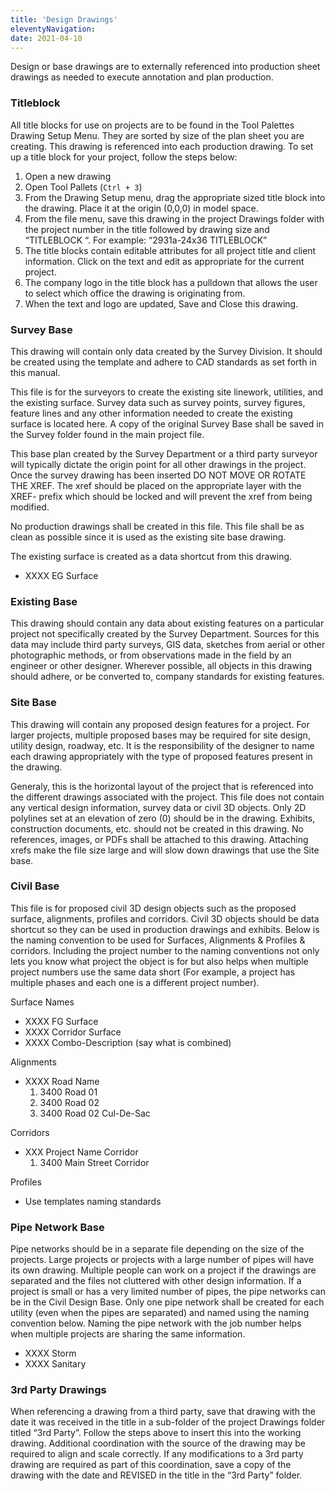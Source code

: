 ```yaml
---
title: 'Design Drawings'
eleventyNavigation:
date: 2021-04-10
---
```


Design or base drawings are to externally referenced into production sheet drawings as needed to execute annotation and plan production.

### Titleblock

All title blocks for use on projects are to be found in the Tool Palettes Drawing Setup Menu. They are sorted by size of the plan sheet you are creating. This drawing is referenced into each production drawing. To set up a title block for your project, follow the steps below:

1. Open a new drawing
2. Open Tool Pallets (`Ctrl + 3`)
3. From the Drawing Setup menu, drag the appropriate sized title block into the drawing. Place it at the origin (0,0,0) in model space.
4. From the file menu, save this drawing in the project Drawings folder with the project number in the title followed by drawing size and “TITLEBLOCK “. For example: “2931a-24x36 TITLEBLOCK”
5. The title blocks contain editable attributes for all project title and client information. Click on the text and edit as appropriate for the current project.
6. The company logo in the title block has a pulldown that allows the user to select which office the drawing is originating from.
7. When the text and logo are updated, Save and Close this drawing.

### Survey Base

This drawing will contain only data created by the Survey Division. It should be created using the template and adhere to CAD standards as set forth in this manual.

This file is for the surveyors to create the existing site linework, utilities, and the existing surface. Survey data such as survey points, survey figures, feature lines and any other information needed to create the existing surface is located here. A copy of the original Survey Base shall be saved in the Survey folder found in the main project file.

This base plan created by the Survey Department or a third party surveyor will typically dictate the origin point for all other drawings in the project. Once the survey drawing has been inserted DO NOT MOVE OR ROTATE THE XREF. The xref should be placed on the appropriate layer with the XREF- prefix which should be locked and will prevent the xref from being modified.

No production drawings shall be created in this file. This file shall be as clean as possible since it is used as the existing site base drawing.

The existing surface is created as a data shortcut from this drawing.

- XXXX EG Surface

### Existing Base

This drawing should contain any data about existing features on a particular project not specifically created by the Survey Department. Sources for this data may include third party surveys, GIS data, sketches from aerial or other photographic methods, or from observations made in the field by an engineer or other designer. Wherever possible, all objects in this drawing should adhere, or be converted to, company standards for existing features.

### Site Base

This drawing will contain any proposed design features for a project. For larger projects, multiple proposed bases may be required for site design, utility design, roadway, etc. It is the responsibility of the designer to name each drawing appropriately with the type of proposed features present in the drawing.

Generaly, this is the horizontal layout of the project that is referenced into the different drawings associated with the project. This file does not contain any vertical design information, survey data or civil 3D objects. Only 2D polylines set at an elevation of zero (0) should be in the drawing. Exhibits, construction documents, etc. should not be created in this drawing. No references, images, or PDFs shall be attached to this drawing. Attaching xrefs make the file size large and will slow down drawings that use the Site base.

### Civil Base

This file is for proposed civil 3D design objects such as the proposed surface, alignments, profiles and corridors. Civil 3D objects should be data shortcut so they can be used in production drawings and exhibits. Below is the naming convention to be used for Surfaces, Alignments & Profiles & corridors. Including the project number to the naming conventions not only lets you know what project the object is for but also helps when multiple project numbers use the same data short (For example, a project has multiple phases and each one is a different project number).

Surface Names

- XXXX FG Surface
- XXXX Corridor Surface
- XXXX Combo-Description (say what is combined)

Alignments

- XXXX Road Name
  1. 3400 Road 01
  2. 3400 Road 02
  3. 3400 Road 02 Cul-De-Sac

Corridors

- XXX Project Name Corridor
  1. 3400 Main Street Corridor

Profiles

- Use templates naming standards

### Pipe Network Base

Pipe networks should be in a separate file depending on the size of the projects. Large projects or projects with a large number of pipes will have its own drawing. Multiple people can work on a project if the drawings are separated and the files not cluttered with other design information. If a project is small or has a very limited number of pipes, the pipe networks can be in the Civil Design Base. Only one pipe network shall be created for each utility (even when the pipes are separated) and named using the naming convention below. Naming the pipe network with the job number helps when multiple projects are sharing the same information.

- XXXX Storm
- XXXX Sanitary

### 3rd Party Drawings

When referencing a drawing from a third party, save that drawing with the date it was received in the title in a sub-folder of the project Drawings folder titled “3rd Party”. Follow the steps above to insert this into the working drawing. Additional coordination with the source of the drawing may be required to align and scale correctly. If any modifications to a 3rd party drawing are required as part of this coordination, save a copy of the drawing with the date and REVISED in the title in the “3rd Party” folder.
